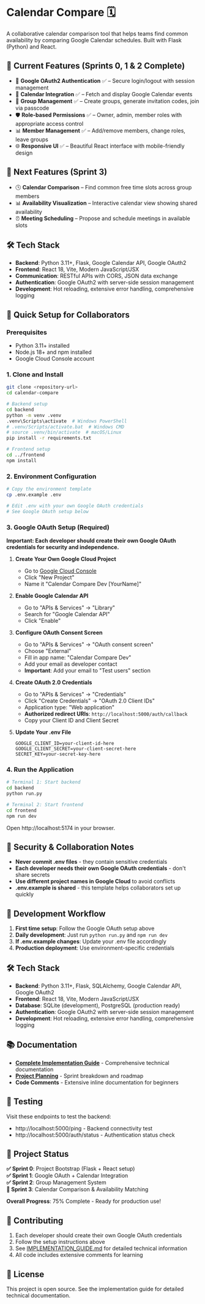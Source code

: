 # Calendar Compare 🗓️

A collaborative calendar comparison tool that helps teams find common availability by comparing Google Calendar schedules. Built with Flask (Python) and React.

## 🌟 Current Features (Sprints 0, 1 & 2 Complete)
- 🔐 **Google OAuth2 Authentication** ✅ – Secure login/logout with session management
- 📅 **Calendar Integration** ✅ – Fetch and display Google Calendar events
- 👥 **Group Management** ✅ – Create groups, generate invitation codes, join via passcode
- 🛡️ **Role-based Permissions** ✅ – Owner, admin, member roles with appropriate access control
- 📊 **Member Management** ✅ – Add/remove members, change roles, leave groups
- 🌐 **Responsive UI** ✅ – Beautiful React interface with mobile-friendly design

## 🚧 Next Features (Sprint 3)
- 🕓 **Calendar Comparison** – Find common free time slots across group members
- 📊 **Availability Visualization** – Interactive calendar view showing shared availability
- ⏰ **Meeting Scheduling** – Propose and schedule meetings in available slots

## 🛠️ Tech Stack
- **Backend**: Python 3.11+, Flask, Google Calendar API, Google OAuth2
- **Frontend**: React 18, Vite, Modern JavaScript/JSX
- **Communication**: RESTful APIs with CORS, JSON data exchange
- **Authentication**: Google OAuth2 with server-side session management
- **Development**: Hot reloading, extensive error handling, comprehensive logging

## 🚀 Quick Setup for Collaborators

### Prerequisites
- Python 3.11+ installed
- Node.js 18+ and npm installed
- Google Cloud Console account

### 1. Clone and Install
```bash
git clone <repository-url>
cd calendar-compare

# Backend setup
cd backend
python -m venv .venv
.venv\Scripts\activate  # Windows PowerShell
# .venv/Scripts/activate.bat  # Windows CMD
# source .venv/bin/activate  # macOS/Linux
pip install -r requirements.txt

# Frontend setup  
cd ../frontend
npm install
```

### 2. Environment Configuration
```bash
# Copy the environment template
cp .env.example .env

# Edit .env with your own Google OAuth credentials
# See Google OAuth setup below
```

### 3. Google OAuth Setup (Required)
**Important: Each developer should create their own Google OAuth credentials for security and independence.**

1. **Create Your Own Google Cloud Project**
   - Go to [Google Cloud Console](https://console.cloud.google.com/)
   - Click "New Project"
   - Name it "Calendar Compare Dev [YourName]"

2. **Enable Google Calendar API**
   - Go to "APIs & Services" → "Library"
   - Search for "Google Calendar API"
   - Click "Enable"

3. **Configure OAuth Consent Screen**
   - Go to "APIs & Services" → "OAuth consent screen"
   - Choose "External"
   - Fill in app name: "Calendar Compare Dev"
   - Add your email as developer contact
   - **Important**: Add your email to "Test users" section

4. **Create OAuth 2.0 Credentials**
   - Go to "APIs & Services" → "Credentials"
   - Click "Create Credentials" → "OAuth 2.0 Client IDs"
   - Application type: "Web application"
   - **Authorized redirect URIs**: `http://localhost:5000/auth/callback`
   - Copy your Client ID and Client Secret

5. **Update Your .env File**
   ```env
   GOOGLE_CLIENT_ID=your-client-id-here
   GOOGLE_CLIENT_SECRET=your-client-secret-here
   SECRET_KEY=your-secret-key-here
   ```

### 4. Run the Application
```bash
# Terminal 1: Start backend
cd backend
python run.py

# Terminal 2: Start frontend  
cd frontend
npm run dev
```

Open http://localhost:5174 in your browser.

## 🔐 Security & Collaboration Notes

- **Never commit .env files** - they contain sensitive credentials
- **Each developer needs their own Google OAuth credentials** - don't share secrets
- **Use different project names in Google Cloud** to avoid conflicts
- **.env.example is shared** - this template helps collaborators set up quickly

## 🤝 Development Workflow

1. **First time setup**: Follow the Google OAuth setup above
2. **Daily development**: Just run `python run.py` and `npm run dev`  
3. **If .env.example changes**: Update your .env file accordingly
4. **Production deployment**: Use environment-specific credentials
## 🛠️ Tech Stack
- **Backend**: Python 3.11+, Flask, SQLAlchemy, Google Calendar API, Google OAuth2
- **Frontend**: React 18, Vite, Modern JavaScript/JSX
- **Database**: SQLite (development), PostgreSQL (production ready)
- **Authentication**: Google OAuth2 with server-side session management
- **Development**: Hot reloading, extensive error handling, comprehensive logging

## 📚 Documentation

- **[Complete Implementation Guide](IMPLEMENTATION_GUIDE.md)** - Comprehensive technical documentation
- **[Project Planning](Planning.md)** - Sprint breakdown and roadmap
- **Code Comments** - Extensive inline documentation for beginners

## 🧪 Testing

Visit these endpoints to test the backend:
- http://localhost:5000/ping - Backend connectivity test
- http://localhost:5000/auth/status - Authentication status check

## 🎯 Project Status

**✅ Sprint 0**: Project Bootstrap (Flask + React setup)  
**✅ Sprint 1**: Google OAuth + Calendar Integration  
**✅ Sprint 2**: Group Management System  
**🔄 Sprint 3**: Calendar Comparison & Availability Matching

**Overall Progress**: 75% Complete - Ready for production use!

## 🤝 Contributing

1. Each developer should create their own Google OAuth credentials
2. Follow the setup instructions above
3. See [IMPLEMENTATION_GUIDE.md](IMPLEMENTATION_GUIDE.md) for detailed technical information
4. All code includes extensive comments for learning

## 📄 License

This project is open source. See the implementation guide for detailed technical documentation.
